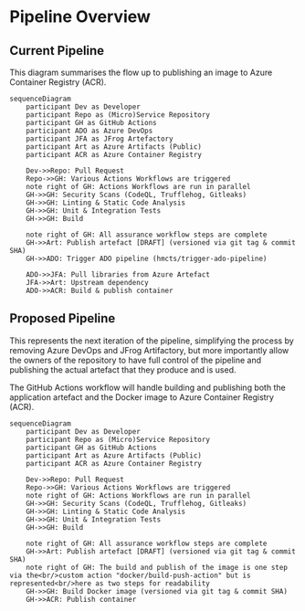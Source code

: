 # Pipeline Overview

## Current Pipeline

This diagram summarises the flow up to publishing an image to Azure Container Registry (ACR).

```mermaid
sequenceDiagram
    participant Dev as Developer
    participant Repo as (Micro)Service Repository
    participant GH as GitHub Actions
    participant ADO as Azure DevOps
    participant JFA as JFrog Artefactory
    participant Art as Azure Artifacts (Public)
    participant ACR as Azure Container Registry

    Dev->>Repo: Pull Request
    Repo->>GH: Various Actions Workflows are triggered
    note right of GH: Actions Workflows are run in parallel
    GH->>GH: Security Scans (CodeQL, Trufflehog, Gitleaks)
    GH->>GH: Linting & Static Code Analysis
    GH->>GH: Unit & Integration Tests
    GH->>GH: Build

    note right of GH: All assurance workflow steps are complete
    GH->>Art: Publish artefact [DRAFT] (versioned via git tag & commit SHA)
    GH->>ADO: Trigger ADO pipeline (hmcts/trigger-ado-pipeline)

    ADO->>JFA: Pull libraries from Azure Artefact
    JFA->>Art: Upstream dependency
    ADO->>ACR: Build & publish container

```

## Proposed Pipeline

This represents the next iteration of the pipeline, simplifying the process by removing Azure DevOps and JFrog Artifactory, 
but more importantly allow the owners of the repository to have full control of the pipeline and publishing the actual artefact that they produce and is used.

The GitHub Actions workflow will handle building and publishing both the application artefact and the Docker image to Azure Container Registry (ACR).

```mermaid
sequenceDiagram
    participant Dev as Developer
    participant Repo as (Micro)Service Repository
    participant GH as GitHub Actions
    participant Art as Azure Artifacts (Public)
    participant ACR as Azure Container Registry

    Dev->>Repo: Pull Request
    Repo->>GH: Various Actions Workflows are triggered
    note right of GH: Actions Workflows are run in parallel
    GH->>GH: Security Scans (CodeQL, Trufflehog, Gitleaks)
    GH->>GH: Linting & Static Code Analysis
    GH->>GH: Unit & Integration Tests
    GH->>GH: Build

    note right of GH: All assurance workflow steps are complete
    GH->>Art: Publish artefact [DRAFT] (versioned via git tag & commit SHA)
    note right of GH: The build and publish of the image is one step via the<br/>custom action "docker/build-push-action" but is represented<br/>here as two steps for readability
    GH->>GH: Build Docker image (versioned via git tag & commit SHA)
    GH->>ACR: Publish container
```
